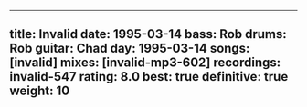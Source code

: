 
---
title: Invalid
date: 1995-03-14
bass:	Rob
drums:	Rob
guitar:	Chad
day: 1995-03-14
songs: [invalid]
mixes: [invalid-mp3-602]
recordings: invalid-547
rating: 8.0
best: true
definitive: true
weight: 10
---
